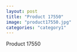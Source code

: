 ```yaml
---
layout: post
title: "Product 17550"
image: "product17550.jpg"
categories: "category1"
---
```

Product 17550
